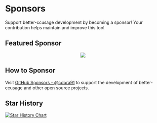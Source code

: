 # Sponsors

Support better-ccusage development by becoming a sponsor! Your contribution helps maintain and improve this tool.

## Featured Sponsor

<p align="center">
    <a href="https://github.com/sponsors/cobra91">
        <img src="https://cdn.jsdelivr.net/gh/cobra91/sponsors@main/sponsors.svg">
    </a>
</p>

## How to Sponsor

Visit [GitHub Sponsors - @cobra91](https://github.com/sponsors/cobra91) to support the development of better-ccusage and other open source projects.

## Star History

<a href="https://www.star-history.com/#cobra91/better-ccusage&Date">
    <picture>
        <source media="(prefers-color-scheme: dark)" srcset="https://api.star-history.com/svg?repos=cobra91/better-ccusage&type=Date&theme=dark" />
        <source media="(prefers-color-scheme: light)" srcset="https://api.star-history.com/svg?repos=cobra91/better-ccusage&type=Date" />
        <img alt="Star History Chart" src="https://api.star-history.com/svg?repos=cobra91/better-ccusage&type=Date" />
    </picture>
</a>
